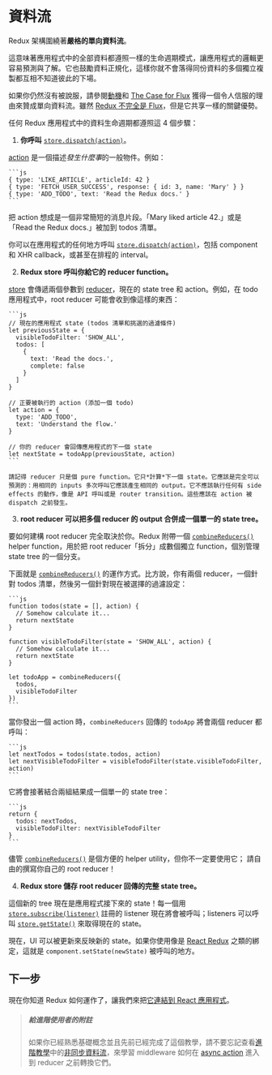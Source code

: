 # 資料流

Redux 架構圍繞著**嚴格的單向資料流**。

這意味著應用程式中的全部資料都遵照一樣的生命週期模式，讓應用程式的邏輯更容易預測與了解。它也鼓勵資料正規化，這樣你就不會落得同份資料的多個獨立複製都互相不知道彼此的下場。

如果你仍然沒有被說服，請參閱[動機](../introduction/Motivation.md)和 [The Case for Flux](https://medium.com/@dan_abramov/the-case-for-flux-379b7d1982c6) 獲得一個令人信服的理由來贊成單向資料流。雖然 [Redux 不完全是 Flux](../introduction/PriorArt.md)，但是它共享一樣的關鍵優勢。

任何 Redux 應用程式中的資料生命週期都遵照這 4 個步驟：

1. **你呼叫** [`store.dispatch(action)`](../api/Store.md#dispatch)。

  [action](Actions.md) 是一個描述*發生什麼事*的一般物件。例如：

    ```js
    { type: 'LIKE_ARTICLE', articleId: 42 }
    { type: 'FETCH_USER_SUCCESS', response: { id: 3, name: 'Mary' } }
    { type: 'ADD_TODO', text: 'Read the Redux docs.' }
    ```

  把 action 想成是一個非常簡短的消息片段。「Mary liked article 42.」或是「Read the Redux docs.」被加到 todos 清單。

  你可以在應用程式的任何地方呼叫 [`store.dispatch(action)`](../api/Store.md#dispatch)，包括 component 和 XHR callback，或甚至在排程的 interval。

2. **Redux store 呼叫你給它的 reducer function。**

  [store](Store.md) 會傳遞兩個參數到 [reducer](Reducers.md)，現在的 state tree 和 action。例如，在 todo 應用程式中，root reducer 可能會收到像這樣的東西：

    ```js
    // 現在的應用程式 state (todos 清單和挑選的過濾條件)
    let previousState = {
      visibleTodoFilter: 'SHOW_ALL',
      todos: [
        {
          text: 'Read the docs.',
          complete: false
        }
      ]
    }

    // 正要被執行的 action (添加一個 todo)
    let action = {
      type: 'ADD_TODO',
      text: 'Understand the flow.'
    }

    // 你的 reducer 會回傳應用程式的下一個 state
    let nextState = todoApp(previousState, action)
    ```

    請記得 reducer 只是個 pure function。它只*計算*下一個 state。它應該是完全可以預測的：用相同的 inputs 多次呼叫它應該產生相同的 output。它不應該執行任何有 side effects 的動作，像是 API 呼叫或是 router transition。這些應該在 action 被 dispatch 之前發生。

3. **root reducer 可以把多個 reducer 的 output 合併成一個單一的 state tree。**

  要如何建構 root reducer 完全取決於你。Redux 附帶一個 [`combineReducers()`](../api/combineReducers.md) helper function，用於把 root reducer「拆分」成數個獨立 function，個別管理 state tree 的一個分支。

  下面就是 [`combineReducers()`](../api/combineReducers.md) 的運作方式。比方說，你有兩個 reducer，一個針對 todos 清單，然後另一個針對現在被選擇的過濾設定：

    ```js
    function todos(state = [], action) {
      // Somehow calculate it...
      return nextState
    }

    function visibleTodoFilter(state = 'SHOW_ALL', action) {
      // Somehow calculate it...
      return nextState
    }

    let todoApp = combineReducers({
      todos,
      visibleTodoFilter
    })
    ```

  當你發出一個 action 時，`combineReducers` 回傳的 `todoApp` 將會兩個 reducer 都呼叫：

    ```js
    let nextTodos = todos(state.todos, action)
    let nextVisibleTodoFilter = visibleTodoFilter(state.visibleTodoFilter, action)
    ```

  它將會接著結合兩組結果成一個單一的 state tree：

    ```js
    return {
      todos: nextTodos,
      visibleTodoFilter: nextVisibleTodoFilter
    }
    ```

  儘管 [`combineReducers()`](../api/combineReducers.md) 是個方便的 helper utility，但你不一定要使用它； 請自由的撰寫你自己的 root reducer！

4. **Redux store 儲存 root reducer 回傳的完整 state tree。**

  這個新的 tree 現在是應用程式接下來的 state！每一個用 [`store.subscribe(listener)`](../api/Store.md#subscribe) 註冊的 listener 現在將會被呼叫；listeners 可以呼叫 [`store.getState()`](../api/Store.md#getState) 來取得現在的 state。

  現在，UI 可以被更新來反映新的 state。如果你使用像是 [React Redux](https://github.com/gaearon/react-redux) 之類的綁定，這就是 `component.setState(newState)` 被呼叫的地方。

## 下一步

現在你知道 Redux 如何運作了，讓我們來把[它連結到 React 應用程式](UsageWithReact.md)。

>##### 給進階使用者的附註
>如果你已經熟悉基礎概念並且先前已經完成了這個教學，請不要忘記查看[進階教學](../advanced/README.md)中的[非同步資料流](../advanced/AsyncFlow.md)，來學習 middleware 如何在 [async action](../advanced/AsyncActions.md) 進入到 reducer 之前轉換它們。
